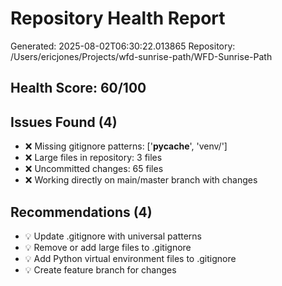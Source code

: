 
# Repository Health Report
Generated: 2025-08-02T06:30:22.013865
Repository: /Users/ericjones/Projects/wfd-sunrise-path/WFD-Sunrise-Path

## Health Score: 60/100

## Issues Found (4)
- ❌ Missing gitignore patterns: ['__pycache__', 'venv/']
- ❌ Large files in repository: 3 files
- ❌ Uncommitted changes: 65 files
- ❌ Working directly on main/master branch with changes

## Recommendations (4)
- 💡 Update .gitignore with universal patterns
- 💡 Remove or add large files to .gitignore
- 💡 Add Python virtual environment files to .gitignore
- 💡 Create feature branch for changes
